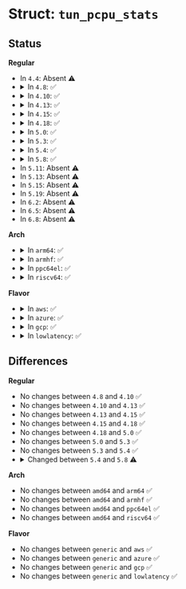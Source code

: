 # Struct: <code>tun_pcpu_stats</code>

## Status
<b>Regular</b>
<ul>
<li>
In <code>4.4</code>: Absent ⚠️
</li>
<li>
<details>
<summary>In <code>4.8</code>: ✅</summary>

```c
struct tun_pcpu_stats {
    u64 rx_packets;
    u64 rx_bytes;
    u64 tx_packets;
    u64 tx_bytes;
    struct u64_stats_sync syncp;
    u32 rx_dropped;
    u32 tx_dropped;
    u32 rx_frame_errors;
};
```
</details>
</li>
<li>
<details>
<summary>In <code>4.10</code>: ✅</summary>

```c
struct tun_pcpu_stats {
    u64 rx_packets;
    u64 rx_bytes;
    u64 tx_packets;
    u64 tx_bytes;
    struct u64_stats_sync syncp;
    u32 rx_dropped;
    u32 tx_dropped;
    u32 rx_frame_errors;
};
```
</details>
</li>
<li>
<details>
<summary>In <code>4.13</code>: ✅</summary>

```c
struct tun_pcpu_stats {
    u64 rx_packets;
    u64 rx_bytes;
    u64 tx_packets;
    u64 tx_bytes;
    struct u64_stats_sync syncp;
    u32 rx_dropped;
    u32 tx_dropped;
    u32 rx_frame_errors;
};
```
</details>
</li>
<li>
<details>
<summary>In <code>4.15</code>: ✅</summary>

```c
struct tun_pcpu_stats {
    u64 rx_packets;
    u64 rx_bytes;
    u64 tx_packets;
    u64 tx_bytes;
    struct u64_stats_sync syncp;
    u32 rx_dropped;
    u32 tx_dropped;
    u32 rx_frame_errors;
};
```
</details>
</li>
<li>
<details>
<summary>In <code>4.18</code>: ✅</summary>

```c
struct tun_pcpu_stats {
    u64 rx_packets;
    u64 rx_bytes;
    u64 tx_packets;
    u64 tx_bytes;
    struct u64_stats_sync syncp;
    u32 rx_dropped;
    u32 tx_dropped;
    u32 rx_frame_errors;
};
```
</details>
</li>
<li>
<details>
<summary>In <code>5.0</code>: ✅</summary>

```c
struct tun_pcpu_stats {
    u64 rx_packets;
    u64 rx_bytes;
    u64 tx_packets;
    u64 tx_bytes;
    struct u64_stats_sync syncp;
    u32 rx_dropped;
    u32 tx_dropped;
    u32 rx_frame_errors;
};
```
</details>
</li>
<li>
<details>
<summary>In <code>5.3</code>: ✅</summary>

```c
struct tun_pcpu_stats {
    u64 rx_packets;
    u64 rx_bytes;
    u64 tx_packets;
    u64 tx_bytes;
    struct u64_stats_sync syncp;
    u32 rx_dropped;
    u32 tx_dropped;
    u32 rx_frame_errors;
};
```
</details>
</li>
<li>
<details>
<summary>In <code>5.4</code>: ✅</summary>

```c
struct tun_pcpu_stats {
    u64 rx_packets;
    u64 rx_bytes;
    u64 tx_packets;
    u64 tx_bytes;
    struct u64_stats_sync syncp;
    u32 rx_dropped;
    u32 tx_dropped;
    u32 rx_frame_errors;
};
```
</details>
</li>
<li>
<details>
<summary>In <code>5.8</code>: ✅</summary>

```c
struct tun_pcpu_stats {
    u64_stats_t rx_packets;
    u64_stats_t rx_bytes;
    u64_stats_t tx_packets;
    u64_stats_t tx_bytes;
    struct u64_stats_sync syncp;
    u32 rx_dropped;
    u32 tx_dropped;
    u32 rx_frame_errors;
};
```
</details>
</li>
<li>
In <code>5.11</code>: Absent ⚠️
</li>
<li>
In <code>5.13</code>: Absent ⚠️
</li>
<li>
In <code>5.15</code>: Absent ⚠️
</li>
<li>
In <code>5.19</code>: Absent ⚠️
</li>
<li>
In <code>6.2</code>: Absent ⚠️
</li>
<li>
In <code>6.5</code>: Absent ⚠️
</li>
<li>
In <code>6.8</code>: Absent ⚠️
</li>
</ul>
<b>Arch</b>
<ul>
<li>
<details>
<summary>In <code>arm64</code>: ✅</summary>

```c
struct tun_pcpu_stats {
    u64 rx_packets;
    u64 rx_bytes;
    u64 tx_packets;
    u64 tx_bytes;
    struct u64_stats_sync syncp;
    u32 rx_dropped;
    u32 tx_dropped;
    u32 rx_frame_errors;
};
```
</details>
</li>
<li>
<details>
<summary>In <code>armhf</code>: ✅</summary>

```c
struct tun_pcpu_stats {
    u64 rx_packets;
    u64 rx_bytes;
    u64 tx_packets;
    u64 tx_bytes;
    struct u64_stats_sync syncp;
    u32 rx_dropped;
    u32 tx_dropped;
    u32 rx_frame_errors;
};
```
</details>
</li>
<li>
<details>
<summary>In <code>ppc64el</code>: ✅</summary>

```c
struct tun_pcpu_stats {
    u64 rx_packets;
    u64 rx_bytes;
    u64 tx_packets;
    u64 tx_bytes;
    struct u64_stats_sync syncp;
    u32 rx_dropped;
    u32 tx_dropped;
    u32 rx_frame_errors;
};
```
</details>
</li>
<li>
<details>
<summary>In <code>riscv64</code>: ✅</summary>

```c
struct tun_pcpu_stats {
    u64 rx_packets;
    u64 rx_bytes;
    u64 tx_packets;
    u64 tx_bytes;
    struct u64_stats_sync syncp;
    u32 rx_dropped;
    u32 tx_dropped;
    u32 rx_frame_errors;
};
```
</details>
</li>
</ul>
<b>Flavor</b>
<ul>
<li>
<details>
<summary>In <code>aws</code>: ✅</summary>

```c
struct tun_pcpu_stats {
    u64 rx_packets;
    u64 rx_bytes;
    u64 tx_packets;
    u64 tx_bytes;
    struct u64_stats_sync syncp;
    u32 rx_dropped;
    u32 tx_dropped;
    u32 rx_frame_errors;
};
```
</details>
</li>
<li>
<details>
<summary>In <code>azure</code>: ✅</summary>

```c
struct tun_pcpu_stats {
    u64 rx_packets;
    u64 rx_bytes;
    u64 tx_packets;
    u64 tx_bytes;
    struct u64_stats_sync syncp;
    u32 rx_dropped;
    u32 tx_dropped;
    u32 rx_frame_errors;
};
```
</details>
</li>
<li>
<details>
<summary>In <code>gcp</code>: ✅</summary>

```c
struct tun_pcpu_stats {
    u64 rx_packets;
    u64 rx_bytes;
    u64 tx_packets;
    u64 tx_bytes;
    struct u64_stats_sync syncp;
    u32 rx_dropped;
    u32 tx_dropped;
    u32 rx_frame_errors;
};
```
</details>
</li>
<li>
<details>
<summary>In <code>lowlatency</code>: ✅</summary>

```c
struct tun_pcpu_stats {
    u64 rx_packets;
    u64 rx_bytes;
    u64 tx_packets;
    u64 tx_bytes;
    struct u64_stats_sync syncp;
    u32 rx_dropped;
    u32 tx_dropped;
    u32 rx_frame_errors;
};
```
</details>
</li>
</ul>

## Differences
<b>Regular</b>
<ul>
<li>
No changes between <code>4.8</code> and <code>4.10</code> ✅
</li>
<li>
No changes between <code>4.10</code> and <code>4.13</code> ✅
</li>
<li>
No changes between <code>4.13</code> and <code>4.15</code> ✅
</li>
<li>
No changes between <code>4.15</code> and <code>4.18</code> ✅
</li>
<li>
No changes between <code>4.18</code> and <code>5.0</code> ✅
</li>
<li>
No changes between <code>5.0</code> and <code>5.3</code> ✅
</li>
<li>
No changes between <code>5.3</code> and <code>5.4</code> ✅
</li>
<li>
<details>
<summary>Changed between <code>5.4</code> and <code>5.8</code> ⚠️</summary>
<ul>
<li>
<b>Field type changed. </b>
<code>u64 rx_packets</code> ➡️ <code>u64_stats_t rx_packets</code>
</li>
<li>
<b>Field type changed. </b>
<code>u64 rx_bytes</code> ➡️ <code>u64_stats_t rx_bytes</code>
</li>
<li>
<b>Field type changed. </b>
<code>u64 tx_packets</code> ➡️ <code>u64_stats_t tx_packets</code>
</li>
<li>
<b>Field type changed. </b>
<code>u64 tx_bytes</code> ➡️ <code>u64_stats_t tx_bytes</code>
</li>
</ul>
</details>
</li>
</ul>
<b>Arch</b>
<ul>
<li>
No changes between <code>amd64</code> and <code>arm64</code> ✅
</li>
<li>
No changes between <code>amd64</code> and <code>armhf</code> ✅
</li>
<li>
No changes between <code>amd64</code> and <code>ppc64el</code> ✅
</li>
<li>
No changes between <code>amd64</code> and <code>riscv64</code> ✅
</li>
</ul>
<b>Flavor</b>
<ul>
<li>
No changes between <code>generic</code> and <code>aws</code> ✅
</li>
<li>
No changes between <code>generic</code> and <code>azure</code> ✅
</li>
<li>
No changes between <code>generic</code> and <code>gcp</code> ✅
</li>
<li>
No changes between <code>generic</code> and <code>lowlatency</code> ✅
</li>
</ul>
